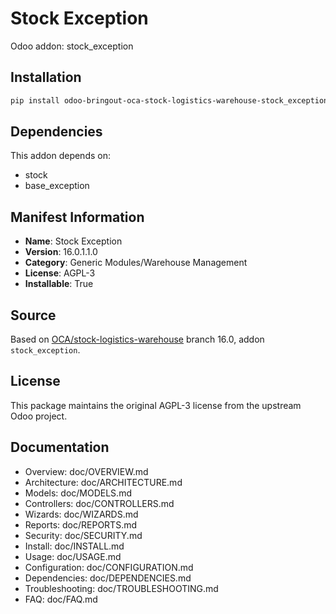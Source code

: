 # Stock Exception

Odoo addon: stock_exception

## Installation

```bash
pip install odoo-bringout-oca-stock-logistics-warehouse-stock_exception
```

## Dependencies

This addon depends on:
- stock
- base_exception

## Manifest Information

- **Name**: Stock Exception
- **Version**: 16.0.1.1.0
- **Category**: Generic Modules/Warehouse Management
- **License**: AGPL-3
- **Installable**: True

## Source

Based on [OCA/stock-logistics-warehouse](https://github.com/OCA/stock-logistics-warehouse) branch 16.0, addon `stock_exception`.

## License

This package maintains the original AGPL-3 license from the upstream Odoo project.

## Documentation

- Overview: doc/OVERVIEW.md
- Architecture: doc/ARCHITECTURE.md
- Models: doc/MODELS.md
- Controllers: doc/CONTROLLERS.md
- Wizards: doc/WIZARDS.md
- Reports: doc/REPORTS.md
- Security: doc/SECURITY.md
- Install: doc/INSTALL.md
- Usage: doc/USAGE.md
- Configuration: doc/CONFIGURATION.md
- Dependencies: doc/DEPENDENCIES.md
- Troubleshooting: doc/TROUBLESHOOTING.md
- FAQ: doc/FAQ.md
